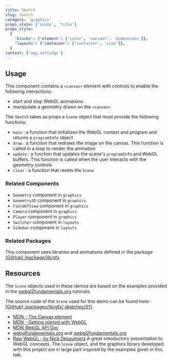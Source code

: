 ```yaml
---
title: Sketch
slug: Sketch
category: 'graphics'
props_state: ['scene', 'title']
props_style:
  {
    'blocks': {'element': ['color', 'variant', 'dimensions']},
    'layouts': {'container': ['container', 'size']},
  }
context: ['app.settings']
---
```


## Usage

This component contains a `<canvas>` element with controls to enable the following interactions:

- start and stop WebGL animations
- manipulate a geometry drawn on the `<canvas>`

The `Sketch` takes as props a `Scene` object that must provide the following functions:

- `main` : a function that initializes the WebGL context and program and returns a `programInfo` object
- `draw` : a function that redraws the image on the canvas. This function is called in a loop to render the animation
- `update` : a function that updates the scene's `programInfo` and WebGL buffers. This function is called when the user interacts with the geometry controls
- `clear` : a function that resets the `Scene`

### Related Components

- `Geometry` component in `graphics`
- `Geometry3D` component in `graphics`
- `FieldOfView` component in `graphics`
- `Camera` component in `graphics`
- `Player` component in `graphics`
- `Switcher` component in `layouts`
- `Sidebar` component in `layouts`

### Related Packages

This component uses libraries and animations defined in the package [(GitHub) /package/lib/gfx](https://github.com/fat-fuzzy/rocks/tree/main/packages/lib/src/gfx)

## Resources

The `Scene` objects used in these demos are based on the examples provided in the [webgl2fundamentals.org](https://webgl2fundamentals.org/) tutorials.

The source code of the `Scene` used for this demo can be found here: [(GitHub) /packages/lib/gfx/ sketches/011](https://github.com/fat-fuzzy/rocks/tree/main/packages/lib/src/gfx/sketches/011).

- [MDN - The Canvas element](https://developer.mozilla.org/en-US/docs/Web/HTML/Element/canvas)
- [MDN - Getting started with WebGL](https://developer.mozilla.org/en-US/docs/Web/API/WebGL_API/Tutorial/Getting_started_with_WebGL)
- [MDN WebGL API Doc](https://developer.mozilla.org/en-US/docs/Web/API/WebGL_API)
- [webglfundamentals.org](https://webglfundamentals.org/) and [webgl2fundamentals.org](https://webgl2fundamentals.org/)
- [Raw WebGL - by Nick Desaulniers](https://www.youtube.com/watch?v=H4c8t6myAWU) A great introductory presentation to WebGL concepts. The `Scene` object, and the graphics library developed with this project are in large part inspired by the examples given in this talk.

